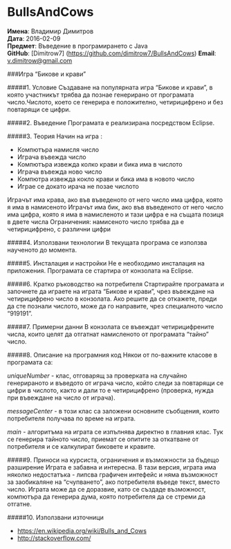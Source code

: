 # BullsAndCows

**Имена**: Владимир Димитров	
**Дата**: 2016-02-09 				                        
**Предмет**: Въведение в програмирането с Java	
**GitHub**: [Dimitrow7] (https://github.com/dimitrow7/BullsAndCows)
**Email**: v.dimitrow@gmail.com



###Игра “Бикове и крави”


#####1. Условие
Създаване на популярната игра “Бикове и крави”, в която участникът трябва да познае генерирано от програмата число.Числото, което се генерира е положително, четирицифрено и без повтарящи се цифри.

#####2. Въведение
Програмата е реализирана посредством Eclipse.

#####3. Теория
Начин на игра :
* Компютъра намисля число
* Играча въвежда число
* Компютъра извежда колко крави и бика има в числото
* Играча въвежда ново число
* Компютра извежда кокло крави и бика има в новото число
* Играе се докато ирача не позае числото

Играчът има крава, ако във въведеното от него число има цифра, която я има в намисеното
Играчът има бик, ако във въведеното от него число има цифра, която я има в намисленото и тази цифра е на същата позиця в двете числа
Ограничения: намисеното число трябва да е четирицифрено, с различни цифри

#####4. Използвани технологии
В текущата програма се използва наученото до момента.

#####5. Инсталация и настройки
Не е необходимо инсталация на приложения. Програмата се стартира от конзолата на Eclipse.

#####6. Кратко ръководство на потребителя
Стартирайте програмата и започнете да играете на играта “Бикове и крави”, чрез въвеждане на четирицифрено число в конзолата. Ако решите да се откажете, преди да сте познали числото, може да го направите, чрез специалното число “919191”.


#####7. Примерни данни
В конзолата се въвеждат четирицифрените числа, които целят да отгатнат намисленото от програмата “тайно” число.

#####8. Описание на програмния код
Някои от по-важните класове в програмата са:

*uniqueNumber* - клас, отговарящ за проверката на случайно генерираното и въведото от играча число, който следи за повтарящи се цифри в числото, както и дали то е четирицифрено (проверка, нужда при въвеждане на число от играча).

*messageCenter* - в този клас са заложени основните съобщения, които потребителя получава по време на играта.

*main* - алгоритъма на играта се изпълнява директно в главния клас. Тук се генерира тайното число, приемат се опитите за откатване от потребителя и се калкулират биковете и кравите.

#####9. Приноси на курсиста, ограничения и възможности за бъдещо разширение
Играта е забавна и интересна. В тази версия, играта има няколко недостатъка - липсва графичен интефейс и няма възможност за заобикаляне на “счупването”, ако потребителя въведе текст, вместо число. 
Играта може да се доразвие, като се създаде възможност, компютъра да генерира дума, която потребителя да се стреми да отгатне.

#####10. Използвани източници
- https://en.wikipedia.org/wiki/Bulls_and_Cows
- http://stackoverflow.com/
 

